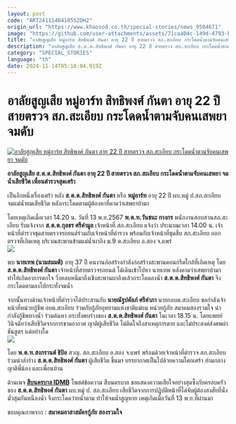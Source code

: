 ```yaml
---
layout: post
code: "ART24111404105S2DH2"
origin_url: "https://www.khaosod.co.th/special-stories/news_9504671"
image: "https://github.com/user-attachments/assets/71caa04c-149d-4793-b97f-65644edc77b7"
title: "อาลัยสูญเสีย หมู่อาร์ท สิทธิพงศ์ กันตา อายุ 22 ปี สายตรวจ สภ.สะเอียบ กระโดดน้ำตามจับคนเสพยา จมดับ"
description: "อาลัยสูญเสีย ส.ต.ต.สิทธิพงศ์ กันตา อายุ 22 ปี สายตรวจ สภ.สะเอียบ กระโดดน้ำตามจับคนเสพยา จมน้ำเสียชีวิต เพื่อนตำรวจสุดเศร้า "
category: "SPECIAL_STORIES"
language: "th"
date: 2024-11-14T05:18:04.919Z
---
```


# อาลัยสูญเสีย หมู่อาร์ท สิทธิพงศ์ กันตา อายุ 22 ปี สายตรวจ สภ.สะเอียบ กระโดดน้ำตามจับคนเสพยา จมดับ

[![อาลัยสูญเสีย หมู่อาร์ท สิทธิพงศ์ กันตา อายุ 22 ปี สายตรวจ สภ.สะเอียบ กระโดดน้ำตามจับคนเสพยา จมดับ](https://www.khaosod.co.th/wpapp/uploads/2024/11/police-7.jpg "อาลัยสูญเสีย หมู่อาร์ท สิทธิพงศ์ กันตา อายุ 22 ปี สายตรวจ สภ.สะเอียบ กระโดดน้ำตามจับคนเสพยา จมดับ")](https://www.khaosod.co.th/wpapp/uploads/2024/11/police-7.jpg)

**อาลัยสูญเสีย ส.ต.ต.สิทธิพงศ์ กันตา อายุ 22 ปี สายตรวจ สภ.สะเอียบ กระโดดน้ำตามจับคนเสพยา จมน้ำเสียชีวิต เพื่อนตำรวจสุดเศร้า**

เป็นอีกหนึ่งเรื่องเศร้า หลัง **ส.ต.ต.สิทธิพงศ์ กันตา** หรือ **หมู่อาร์ท** อายุ 22 ปี ผบ.หมู่ ป.สภ.สะเอียบ จมแม่น้ำยมเสียชีวิต หลังกระโดดตามผู้ต้องหาที่คาดว่าเสพยาบ้ามา

โดยเหตุเกิดเมื่อเวลา 14.20 น. วันที่ 13 พ.ย.2567 **พ.ต.ท.วันชนะ กางกร** พนักงานสอบสวนสภ.สะเอียบ รับแจ้งจาก **ส.ต.ต.กุลธร ศรีคำมูล** เจ้าหน้าที่ สภ.สะเอียบ แจ้งว่า ประมาณเวลา 14.00 น. เจ้าหน้าที่ตำรวจชุดสายตรวจรถยนต์ร่วมกับเจ้าหน้าที่ตำรวจ พร้อมกับเจ้าหน้าที่ชุดสืบ สภ.สะเอียบ ออกตรวจที่เกิดเหตุ บริเวณสะพานข้ามแม่น้ำผาอิง ม.9 ต.สะเอียบ อ.สอง จ.แพร่  
[![](https://www.khaosod.co.th/wpapp/uploads/2024/11/466596813_979801707525328_6919309796184020000_n-696x522.jpg)](https://www.khaosod.co.th/wpapp/uploads/2024/11/466596813_979801707525328_6919309796184020000_n.jpg)

พบ **นายเทพ (นามสมมติ)** อายุ 37 ปี คนงานก่อสร้างกำลังก่อสร้างสะพานคอนกรีตใกล้ที่เกิดเหตุ โดย **ส.ต.ต.สิทธิพงศ์ กันตา** เจ้าหน้าที่สายตรวจรถยนต์ ได้เดินเข้าไปหา นายเทพ หลังคาดว่าเสพยาบ้ามา ทำให้เกิดอาการตกใจ วิ่งหลบหนีมาถึงเชิงสะพานผาอิงแล้วกระโดดลงน้ำ **ส.ต.ต.สิทธิพงศ์ กันตา** จึงกระโดดตามลงไปกระทั่งจมน้ำ

จากนั้นทางด้านเจ้าหน้าที่ตำรวจได้ประสานกับ **นายณัฐปคัลภ์ ศรีคำภา** นายกอบต.สะเอียบ ขอกำลังเจ้าหน้าที่หน่วยกู้ชีพ อบต.สะเอียบ ร่วมกับกู้ภัยอุทยานแห่งชาติแม่ยม หน่วยกู้ภัย สมาคมสองรวมใจ นำกำลังกู้ชีพทางน้ำ ร่วมค้นหา กระทั่งพบร่างของ **ส.ต.ต.สิทธิพงศ์ กันตา** ในเวลา 18.15 น. โดยแพทย์วินิจฉัยว่าเสียชีวิตจากการขาดอากาศ ญาติผู้เสียชีวิต ไม่ติดใจถึงสาเหตุการตาย และไม่ประสงค์ส่งศพผ่าชันสูตร แต่อย่างใด  
[![](https://www.khaosod.co.th/wpapp/uploads/2024/11/466595860_979801640858668_1908785062046756161_n-696x522.jpg)](https://www.khaosod.co.th/wpapp/uploads/2024/11/466595860_979801640858668_1908785062046756161_n.jpg)

โดย **พ.ต.ท.สงกรานต์ ธิป้อ** สวญ. สภ.สะเอียบ อ.สอง จ.แพร่ พร้อมด้วยเจ้าหน้าที่ตำรวจ สภ.สะเอียบ ร่วมนำส่งร่าง **ส.ต.ต.สิทธิพงศ์ กันตา** ผู้เสียชีวิต ขึ้นมา บรรยากาศเป็นไปด้วยความโศกเศร้า ท่ามกลางญาติพี่น้อง และเพื่อนบ้าน

ด้านเพจ [**สืบนครบาล IDMB**](https://www.facebook.com/IDMB.Bangkok?__cft__[0]=AZWDHxd5P6-Kton9xsL50EKtB7-d47jaTEZQSITlCULXXz8rat36BCUk_zEJkPEkjB4cEBWwCBtbmxo6XEfnyApAAyYDQqPSI2ndirjxRh4HMqQrQlcVvhqFu9TY8bgm4DK6lEzpnmo4Z6Oo3HZG2QOjk2ewk1DQ2X2Hvknp5vSczQ&__tn__=-UC%2CP-R) โพสต์ข้อความ สืบนครบาล ขอแสดงความเสียใจอย่างสุดซึ้งกับครอบครัวของ **ส.ต.ต.สิทธิพงศ์ กันตา** ผบ.หมู่ ป. สภ.สะเอียบ เสียชีวิตจากการปฏิบัติหน้าที่ไล่จับผู้ต้องสงสัยที่นั่งมั่วสุมกันหนีลงน้ำ จึงกระโดดว่ายน้ำตาม ทำให้จมน้ำสูญหาย เหตุเกิดเมื่อวันที่ 13 พ.ย.ที่ผ่านมา

ขอบคุณภาพจาก : **สมาคมอาสาสมัครกู้ภัย สองรวมใจ**